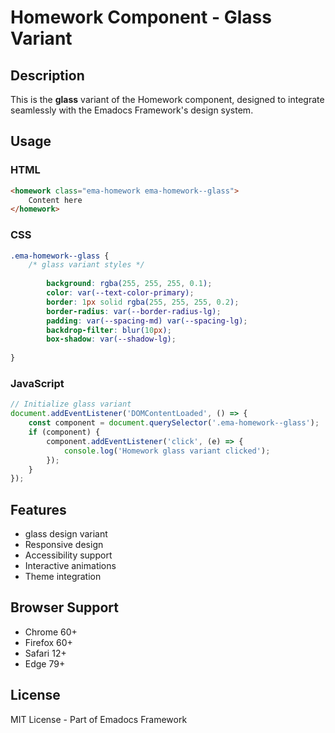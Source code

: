 # Homework Component - Glass Variant

## Description
This is the **glass** variant of the Homework component, designed to integrate seamlessly with the Emadocs Framework's design system.

## Usage

### HTML
```html
<homework class="ema-homework ema-homework--glass">
    Content here
</homework>
```

### CSS
```css
.ema-homework--glass {
    /* glass variant styles */
    
        background: rgba(255, 255, 255, 0.1);
        color: var(--text-color-primary);
        border: 1px solid rgba(255, 255, 255, 0.2);
        border-radius: var(--border-radius-lg);
        padding: var(--spacing-md) var(--spacing-lg);
        backdrop-filter: blur(10px);
        box-shadow: var(--shadow-lg);
    
}
```

### JavaScript
```javascript
// Initialize glass variant
document.addEventListener('DOMContentLoaded', () => {
    const component = document.querySelector('.ema-homework--glass');
    if (component) {
        component.addEventListener('click', (e) => {
            console.log('Homework glass variant clicked');
        });
    }
});
```

## Features
- glass design variant
- Responsive design
- Accessibility support
- Interactive animations
- Theme integration

## Browser Support
- Chrome 60+
- Firefox 60+
- Safari 12+
- Edge 79+

## License
MIT License - Part of Emadocs Framework
